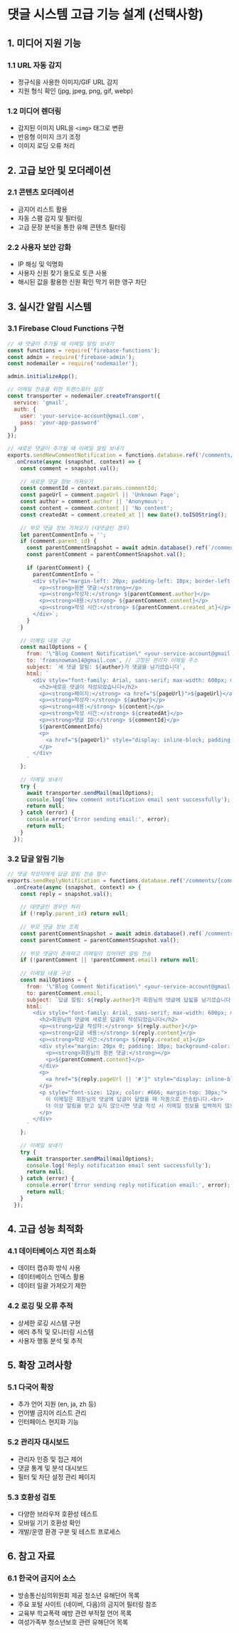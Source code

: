 # 댓글 시스템 고급 기능 설계 (선택사항)

## 1. 미디어 지원 기능

### 1.1 URL 자동 감지
- 정규식을 사용한 이미지/GIF URL 감지
- 지원 형식 확인 (jpg, jpeg, png, gif, webp)

### 1.2 미디어 렌더링
- 감지된 이미지 URL을 `<img>` 태그로 변환
- 반응형 이미지 크기 조정
- 이미지 로딩 오류 처리

## 2. 고급 보안 및 모더레이션

### 2.1 콘텐츠 모더레이션
- 금지어 리스트 활용
- 자동 스팸 감지 및 필터링
- 고급 문장 분석을 통한 유해 콘텐츠 필터링

### 2.2 사용자 보안 강화
- IP 해싱 및 익명화
- 사용자 신원 찾기 용도로 토큰 사용
- 해시된 값을 활용한 신원 확인 막기 위한 영구 차단

## 3. 실시간 알림 시스템

### 3.1 Firebase Cloud Functions 구현
```javascript
// 새 댓글이 추가될 때 이메일 알림 보내기
const functions = require('firebase-functions');
const admin = require('firebase-admin');
const nodemailer = require('nodemailer');

admin.initializeApp();

// 이메일 전송을 위한 트랜스포터 설정
const transporter = nodemailer.createTransport({
  service: 'gmail',
  auth: {
    user: 'your-service-account@gmail.com', 
    pass: 'your-app-password' 
  }
});

// 새로운 댓글이 추가될 때 이메일 알림 보내기
exports.sendNewCommentNotification = functions.database.ref('/comments/{commentId}')
  .onCreate(async (snapshot, context) => {
    const comment = snapshot.val();
    
    // 새로운 댓글 정보 가져오기
    const commentId = context.params.commentId;
    const pageUrl = comment.pageUrl || 'Unknown Page';
    const author = comment.author || 'Anonymous';
    const content = comment.content || 'No content';
    const createdAt = comment.created_at || new Date().toISOString();
    
    // 부모 댓글 정보 가져오기 (대댓글인 경우)
    let parentCommentInfo = '';
    if (comment.parent_id) {
      const parentCommentSnapshot = await admin.database().ref(`/comments/${comment.parent_id}`).once('value');
      const parentComment = parentCommentSnapshot.val();
      
      if (parentComment) {
        parentCommentInfo = `
        <div style="margin-left: 20px; padding-left: 10px; border-left: 2px solid #ccc;">
          <p><strong>원본 댓글:</strong></p>
          <p><strong>작성자:</strong> ${parentComment.author}</p>
          <p><strong>내용:</strong> ${parentComment.content}</p>
          <p><strong>작성 시간:</strong> ${parentComment.created_at}</p>
        </div>`;
      }
    }
    
    // 이메일 내용 구성
    const mailOptions = {
      from: '\"Blog Comment Notification\" <your-service-account@gmail.com>',
      to: 'fromsnowman14@gmail.com', // 고정된 관리자 이메일 주소
      subject: `새 댓글 알림: ${author}가 댓글을 남기셨습니다`,
      html: `
        <div style="font-family: Arial, sans-serif; max-width: 600px; margin: 0 auto;">
          <h2>새로운 댓글이 작성되었습니다</h2>
          <p><strong>페이지:</strong> <a href="${pageUrl}">${pageUrl}</a></p>
          <p><strong>작성자:</strong> ${author}</p>
          <p><strong>내용:</strong> ${content}</p>
          <p><strong>작성 시간:</strong> ${createdAt}</p>
          <p><strong>댓글 ID:</strong> ${commentId}</p>
          ${parentCommentInfo}
          <p>
            <a href="${pageUrl}" style="display: inline-block; padding: 10px 15px; background-color: #4285f4; color: white; text-decoration: none; border-radius: 4px;">댓글 확인하기</a>
          </p>
        </div>
      `
    };
    
    // 이메일 보내기
    try {
      await transporter.sendMail(mailOptions);
      console.log('New comment notification email sent successfully');
      return null;
    } catch (error) {
      console.error('Error sending email:', error);
      return null;
    }
  });
```

### 3.2 답글 알림 기능
```javascript
// 댓글 작성자에게 답글 알림 전송 함수
exports.sendReplyNotification = functions.database.ref('/comments/{commentId}')
  .onCreate(async (snapshot, context) => {
    const reply = snapshot.val();
    
    // 대댓글인 경우만 처리
    if (!reply.parent_id) return null;
    
    // 부모 댓글 정보 조회
    const parentCommentSnapshot = await admin.database().ref(`/comments/${reply.parent_id}`).once('value');
    const parentComment = parentCommentSnapshot.val();
    
    // 부모 댓글이 존재하고 이메일이 있어야만 알림 전송
    if (!parentComment || !parentComment.email) return null;
    
    // 이메일 내용 구성
    const mailOptions = {
      from: '\"Blog Comment Notification\" <your-service-account@gmail.com>',
      to: parentComment.email,
      subject: `답글 알림: ${reply.author}가 회원님의 댓글에 답뉣을 남기셨습니다`,
      html: `
        <div style="font-family: Arial, sans-serif; max-width: 600px; margin: 0 auto;">
          <h2>회원님의 댓글에 새로운 답글이 작성되었습니다</h2>
          <p><strong>답글 작성자:</strong> ${reply.author}</p>
          <p><strong>답글 내용:</strong> ${reply.content}</p>
          <p><strong>작성 시간:</strong> ${reply.created_at}</p>
          <div style="margin: 20px 0; padding: 10px; background-color: #f5f5f5; border-left: 4px solid #ccc;">
            <p><strong>회원님의 원본 댓글:</strong></p>
            <p>${parentComment.content}</p>
          </div>
          <p>
            <a href="${reply.pageUrl || '#'}" style="display: inline-block; padding: 10px 15px; background-color: #4285f4; color: white; text-decoration: none; border-radius: 4px;">댓글 확인하기</a>
          </p>
          <p style="font-size: 12px; color: #666; margin-top: 30px;">
            이 이메일은 회원님의 댓글에 답글이 달렸을 때 자동으로 전송됩니다.<br>
            더 이상 알림을 받고 싶지 않으시면 댓글 작성 시 이메일 정보를 입력하지 않으시면 됩니다.
          </p>
        </div>
      `
    };
    
    // 이메일 보내기
    try {
      await transporter.sendMail(mailOptions);
      console.log('Reply notification email sent successfully');
      return null;
    } catch (error) {
      console.error('Error sending reply notification email:', error);
      return null;
    }
  });
```

## 4. 고급 성능 최적화

### 4.1 데이터베이스 지연 최소화
- 데이터 캡슈화 방식 사용
- 데이터베이스 인덱스 활용
- 데이터 일괄 가져오기 제한

### 4.2 로깅 및 오류 추적
- 상세한 로깅 시스템 구현
- 에러 추적 및 모니터링 시스템
- 사용자 행동 분석 및 추적

## 5. 확장 고려사항

### 5.1 다국어 확장
- 추가 언어 지원 (en, ja, zh 등)
- 언어별 금지어 리스트 관리
- 인터페이스 현지화 기능

### 5.2 관리자 대시보드
- 관리자 인증 및 접근 제어
- 댓글 통계 및 분석 대시보드
- 필터 및 차단 설정 관리 페이지

### 5.3 호환성 검토
- 다양한 브라우저 호환성 테스트
- 모바일 기기 호환성 확인
- 개발/운영 환경 구분 및 테스트 프로세스

## 6. 참고 자료

### 6.1 한국어 금지어 소스
- 방송통신심의위원회 제공 청소년 유해단어 목록
- 주요 포털 사이트 (네이버, 다음)의 금지어 필터링 참조
- 교육부 학교폭력 예방 관련 부적절 언어 목록
- 여성가족부 청소년보호 관련 유해단어 목록